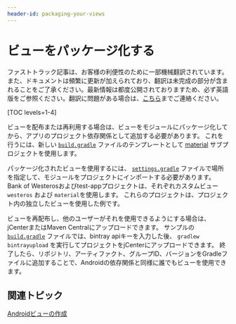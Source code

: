 ```yaml
---
header-id: packaging-your-views
---
```


# ビューをパッケージ化する

<p class="alert alert-info"><span class="wysiwyg-color-blue120">ファストトラック記事は、お客様の利便性のために一部機械翻訳されています。また、ドキュメントは頻繁に更新が加えられており、翻訳は未完成の部分が含まれることをご了承ください。最新情報は都度公開されておりますため、必ず英語版をご参照ください。翻訳に問題がある場合は、<a href="mailto:support-content-jp@liferay.com">こちら</a>までご連絡ください。</span></p>

[TOC levels=1-4]

ビューを配布または再利用する場合は、ビューをモジュールにパッケージ化してから、アプリのプロジェクト依存関係として追加する必要があります。 これを行うには、新しい [`build.gradle`](https://github.com/liferay/liferay-screens/blob/master/android/viewsets/material/build.gradle) ファイルのテンプレートとして [material](https://github.com/liferay/liferay-screens/tree/master/android/viewsets/material) サブプロジェクトを使用します。

パッケージ化されたビューを使用するには、 [`settings.gradle`](https://github.com/liferay/liferay-screens/blob/master/android/samples/bankofwesteros/settings.gradle) ファイルで場所を指定して、モジュールをプロジェクトにインポートする必要があります。 Bank of Westerosおよびtest-appプロジェクトは、それぞれカスタムビュー `westeros` および `material`を使用します。 これらのプロジェクトは、プロジェクト内の独立したビューを使用した例です。

ビューを再配布し、他のユーザーがそれを使用できるようにする場合は、jCenterまたはMaven Centralにアップロードできます。 サンプルの [`build.gradle`](https://github.com/liferay/liferay-screens/blob/master/android/samples/bankofwesteros/build.gradle) ファイルでは、bintray apiキーを入力した後、 `gradlew bintrayupload` を実行してプロジェクトをjCenterにアップロードできます。 終了したら、リポジトリ、アーティファクト、グループID、バージョンをGradleファイルに追加することで、Androidの依存関係と同様に誰でもビューを使用できます。

## 関連トピック

[Androidビューの作成](/docs/7-1/tutorials/-/knowledge_base/t/creating-android-views)
